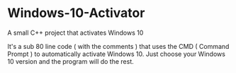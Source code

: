 # Windows-10-Activator
A small C++ project that activates Windows 10

It's a sub 80 line code ( with the comments ) that uses the CMD ( Command Prompt ) to automatically activate Windows 10.
Just choose your Windows 10 version and the program will do the rest.
